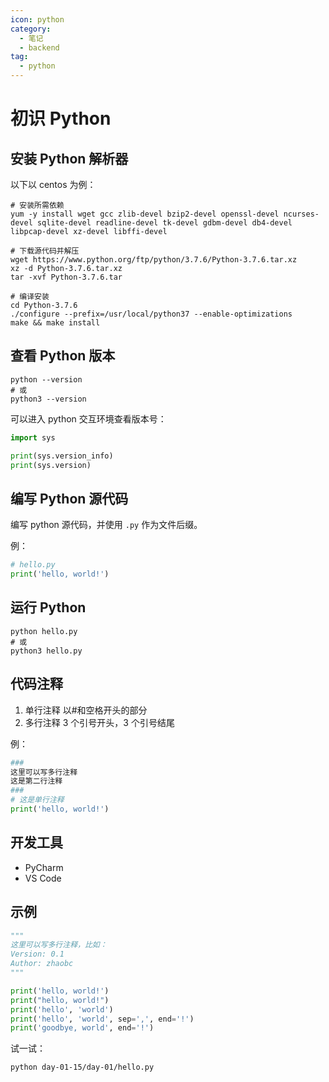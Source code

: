 ```yaml
---
icon: python
category:
  - 笔记
  - backend
tag:
  - python
---
```


# 初识 Python

## 安装 Python 解析器

以下以 centos 为例：

```shell
# 安装所需依赖
yum -y install wget gcc zlib-devel bzip2-devel openssl-devel ncurses-devel sqlite-devel readline-devel tk-devel gdbm-devel db4-devel libpcap-devel xz-devel libffi-devel

# 下载源代码并解压
wget https://www.python.org/ftp/python/3.7.6/Python-3.7.6.tar.xz
xz -d Python-3.7.6.tar.xz
tar -xvf Python-3.7.6.tar

# 编译安装
cd Python-3.7.6
./configure --prefix=/usr/local/python37 --enable-optimizations
make && make install
```

## 查看 Python 版本

```shell
python --version
# 或
python3 --version
```

可以进入 python 交互环境查看版本号：

```python
import sys

print(sys.version_info)
print(sys.version)
```

## 编写 Python 源代码

编写 python 源代码，并使用 `.py` 作为文件后缀。

例：

```python
# hello.py
print('hello, world!')
```

## 运行 Python

```shell
python hello.py
# 或
python3 hello.py
```

## 代码注释

1. 单行注释
   以#和空格开头的部分
2. 多行注释
   3 个引号开头，3 个引号结尾

例：

```python
###
这里可以写多行注释
这是第二行注释
###
# 这是单行注释
print('hello, world!')
```

## 开发工具

- PyCharm
- VS Code

## 示例

```python
"""
这里可以写多行注释，比如：
Version: 0.1
Author: zhaobc
"""

print('hello, world!')
print("hello, world!")
print('hello', 'world')
print('hello', 'world', sep=',', end='!')
print('goodbye, world', end='!')
```

试一试：

```shell
python day-01-15/day-01/hello.py
```

<Replit link="https://replit.com/@FuckDoctors/python-100-days#day-01-15/day-01/hello.py" />
